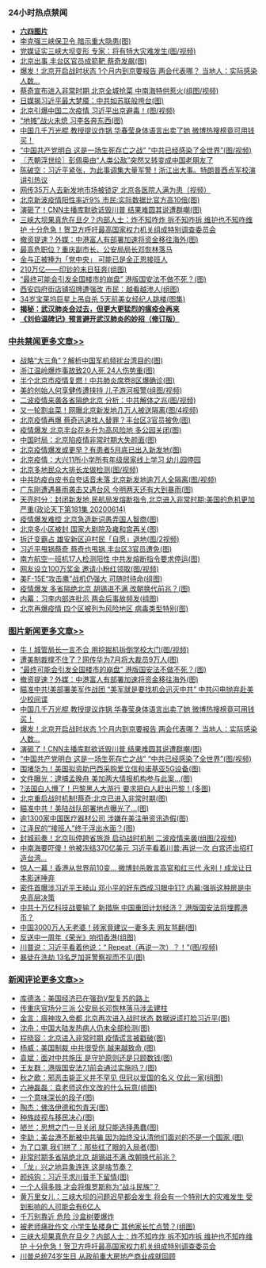 <div class="catlist">
<h3>24小时热点禁闻</h3>
<ul>
<li><b><a href="64photo" target="_blank">六四图片</a></b></li>
<li><a href="https://github.com/fqnews/bnews/blob/master/cbnews/20200614/1344667.md">李克强三峡保卫令 暗示重大隐患(图)</a></li>
<li><a href="https://github.com/fqnews/bnews/blob/master/cbnews/20200614/1344673.md">党媒证实三峡大坝变形 专家：将有特大灾难发生(图/视频)</a></li>
<li><a href="https://github.com/fqnews/bnews/blob/master/cbnews/20200614/1344693.md">北京出事 丰台区官员成箭靶 蔡奇发飙(图)</a></li>
<li><a href="https://github.com/fqnews/bnews/blob/master/topimagenews/20200614/1344730.md">爆发！北京开启战时状态 1个月内到京要报告 两会代表哪？ 当地人：实际感染人数...</a></li>
<li><a href="https://github.com/fqnews/bnews/blob/master/cbnews/20200614/1344675.md">蔡奇宣布进入非常时期 北京全城抢菜 中南海特供惹火(组图/视频)</a></li>
<li><a href="https://github.com/fqnews/bnews/blob/master/cbnews/20200614/1344669.md">日媒揭习近平最大梦魇：中共如苏联般垮台(图)</a></li>
<li><a href="https://github.com/fqnews/bnews/blob/master/cbnews/20200614/1344718.md">北京引爆中国二次疫情 习近平出京避毒！(图/视频)</a></li>
<li><a href="https://github.com/fqnews/bnews/blob/master/cbnews/20200614/1344691.md">“地摊”战火未熄 习李各奔东西(图)</a></li>
<li><a href="https://github.com/fqnews/bnews/blob/master/topimagenews/20200614/1344807.md">中国几千万光棍 教授提议炸锅 华春莹身体语言出卖了她 微博热搜榜竟可用钱买！</a></li>
<li><a href="https://github.com/fqnews/bnews/blob/master/topimagenews/20200614/1344678.md">“中国共产党明白 这是一场生死存亡之战” “中共已经感染了全世界”(图/视频)</a></li>
<li><a href="https://github.com/fqnews/bnews/blob/master/ssgc/20200615/1344878.md">〖兲朝浮世绘〗彭佩奥由“人类公敌”突然又转变成中国老朋友了</a></li>
<li><a href="https://github.com/fqnews/bnews/blob/master/cbnews/20200615/1344907.md">陈破空：习近平紧张，为此事调集大量军警！浙江出大事。特朗普西点军校演讲引热议 </a></li>
<li><a href="https://github.com/fqnews/bnews/blob/master/cbnews/20200615/1344889.md">网传35万人去新发地市场被锁定 北京各医院人满为患（视频）</a></li>
<li><a href="https://github.com/fqnews/bnews/blob/master/cbnews/20200615/1344888.md">北京新波疫情阳性率近9% 市民:实际数据比官方高10倍(图)</a></li>
<li><a href="https://github.com/fqnews/bnews/blob/master/topimagenews/20200614/1344681.md">演砸了！CNN主播库默欲诋毁川普 结果难圆其说遭群嘲(图)</a></li>
<li><a href="https://github.com/fqnews/bnews/blob/master/comments/20200615/1344912.md">三峡大坝果真危在旦夕？内部人士：炸不知咋炸 拆不知咋拆 维护也不知咋维护 十分危急！贺卫方呼吁最高国家权力机关组成特别调查委员会</a></li>
<li><a href="https://github.com/fqnews/bnews/blob/master/topimagenews/20200614/1344847.md">撤资提速？外媒：中港富人有部署加速将资金移往海外(图)</a></li>
<li><a href="https://github.com/fqnews/bnews/blob/master/comments/20200614/1344813.md">最高危职位？重庆副市长、公安局局长邓恢林落马</a></li>
<li><a href="https://github.com/fqnews/bnews/blob/master/baitai/20200614/1344753.md">金与正被捧为「党中央」 可能已是金正恩接班人</a></li>
<li><a href="https://github.com/fqnews/bnews/blob/master/finance/20200614/1344663.md">210万亿——印钞的末日狂奔(组图)</a></li>
<li><a href="https://github.com/fqnews/bnews/blob/master/topimagenews/20200615/1344926.md">“最终可能会引发全国楼市的崩盘” 港版国安法不做不死？(图)</a></li>
<li><a href="https://github.com/fqnews/bnews/blob/master/cbnews/20200614/1344666.md">西安四府街店铺招牌遭强改 市民：越看越渗人(组图)</a></li>
<li><a href="https://github.com/fqnews/bnews/blob/master/yule/20200615/1344884.md">34岁宝莱坞巨星上吊自杀 5天前美女经纪人跳楼(图集)</a></li>
<li><b><a href="https://github.com/fqnews/bnews/blob/master/comments/20200211/1275071.md" target="_blank">揭秘：武汉肺炎会过去，但更大更猛烈的瘟疫会再来</a></b></li>
<li><b><a href="https://github.com/fqnews/bnews/blob/master/comments/20200207/1272816.md" target="_blank">《刘伯温碑记》预言避开武汉肺炎的妙招（修订版）</a></b></li>
</ul>
</div>

<div class="catlist">
<h3><a href="https://github.com/fqnews/bnews/blob/master/cbnews/" target="_blank">中共禁闻</a><span><a href="https://github.com/fqnews/bnews/blob/master/cbnews/" target="_blank" rel="nofollow">更多文章>></a></span></h3>
<ul>
<li><a href="https://github.com/fqnews/bnews/blob/master/cbnews/20200615/1345083.md" target="_blank">战略“大三角”？解析中国军机频扰台湾目的(图)</a></li>
<li><a href="https://github.com/fqnews/bnews/blob/master/cbnews/20200615/1345082.md" target="_blank">浙江温岭爆炸事故致20人死 24人伤势重(图)</a></li>
<li><a href="https://github.com/fqnews/bnews/blob/master/cbnews/20200615/1345072.md" target="_blank">半个北京市疫情复燃！中共肺炎席卷8区爆确诊(图)</a></li>
<li><a href="https://github.com/fqnews/bnews/blob/master/cbnews/20200615/1345071.md" target="_blank">美的创始人何享健传遭挟持 儿子游河报警(组图/视频)</a></li>
<li><a href="https://github.com/fqnews/bnews/blob/master/cbnews/20200615/1345070.md" target="_blank">二波疫情来袭各省隔绝北京 分析：中共解体之兆(图/视频)</a></li>
<li><a href="https://github.com/fqnews/bnews/blob/master/cbnews/20200615/1345068.md" target="_blank">又一轮割韭菜！网曝北京新发地几万人被送隔离(图/4视频)</a></li>
<li><a href="https://github.com/fqnews/bnews/blob/master/cbnews/20200615/1345057.md" target="_blank">北京疫情再爆 蔡奇迅速找人替罪？丰台区3官员被免(图)</a></li>
<li><a href="https://github.com/fqnews/bnews/blob/master/cbnews/20200615/1345056.md" target="_blank">疫情爆发 北京丰台花乡升为高风险地 多公园关闭(图)</a></li>
<li><a href="https://github.com/fqnews/bnews/blob/master/cbnews/20200615/1345037.md" target="_blank">中国时局：北京陷疫情非常时期大失颜面(图)</a></li>
<li><a href="https://github.com/fqnews/bnews/blob/master/cbnews/20200615/1345009.md" target="_blank">北京疫情爆发或更早？有患者5月底已出入新发地(图)</a></li>
<li><a href="https://github.com/fqnews/bnews/blob/master/cbnews/20200615/1345008.md" target="_blank">北京疫情：大兴11所小学所有年级居家线上学习 幼儿园停园</a></li>
<li><a href="https://github.com/fqnews/bnews/blob/master/cbnews/20200615/1345007.md" target="_blank">北京多地民众大排长龙做检测(图/视频)</a></li>
<li><a href="https://github.com/fqnews/bnews/blob/master/cbnews/20200615/1345006.md" target="_blank">中共防疫白皮书自夸话音未落 北京新发地逾万人全隔离(图/视频)</a></li>
<li><a href="https://github.com/fqnews/bnews/blob/master/cbnews/20200615/1345005.md" target="_blank">广东刚遭遇暴雨袭击又遇台风 今明两天还有大到暴雨(图)</a></li>
<li><a href="https://github.com/fqnews/bnews/blob/master/cbnews/20200615/1344999.md" target="_blank">天亮时分：封闭新发地,民航局发熔断指令,北京进入非常时期;美国的危机更加严重(政论天下第181集 20200614)</a></li>
<li><a href="https://github.com/fqnews/bnews/blob/master/cbnews/20200615/1344995.md" target="_blank">疫情爆发难控 北京急造新词愚弄国人智商(图)</a></li>
<li><a href="https://github.com/fqnews/bnews/blob/master/cbnews/20200615/1344994.md" target="_blank">北京多小区被封 国家大剧院及雍和宫再关(图)</a></li>
<li><a href="https://github.com/fqnews/bnews/blob/master/cbnews/20200615/1344993.md" target="_blank">拆迁变霸占 雄安新区迫村民「自愿」退地(图/2视频)</a></li>
<li><a href="https://github.com/fqnews/bnews/blob/master/cbnews/20200615/1344973.md" target="_blank">习近平甩锅蔡奇 蔡奇也甩锅 丰台区3官员遭免(图)</a></li>
<li><a href="https://github.com/fqnews/bnews/blob/master/cbnews/20200615/1344972.md" target="_blank">南方航空一班机17人检测阳性 中共发熔断指令要求停运(图)</a></li>
<li><a href="https://github.com/fqnews/bnews/blob/master/cbnews/20200615/1344971.md" target="_blank">网友设立100万奖金 邀请小粉红领取(图/视频)</a></li>
<li><a href="https://github.com/fqnews/bnews/blob/master/cbnews/20200615/1344962.md" target="_blank">美F-15E“攻击鹰”战机仍强大 可随时待命(组图)</a></li>
<li><a href="https://github.com/fqnews/bnews/blob/master/cbnews/20200615/1344961.md" target="_blank">疫情爆发 多省隔绝北京 胡锡进不满 改朝换代前兆？(图)</a></li>
<li><a href="https://github.com/fqnews/bnews/blob/master/cbnews/20200615/1344960.md" target="_blank">内幕：习李内部连批示 两会后事故频发(组图)</a></li>
<li><a href="https://github.com/fqnews/bnews/blob/master/cbnews/20200615/1344948.md" target="_blank">北京再爆疫情 四个区被列为风险地区 病毒类型特别(图)</a></li>

</ul>
</div>
<div class="catlist">
<h3><a href="https://github.com/fqnews/bnews/blob/master/topimagenews/" target="_blank">图片新闻</a><span><a href="https://github.com/fqnews/bnews/blob/master/topimagenews/" target="_blank" rel="nofollow">更多文章>></a></span></h3>
<ul>
<li><a href="https://github.com/fqnews/bnews/blob/master/topimagenews/20200615/1345004.md" target="_blank">牛！城管局长一言不合 用挖掘机拆倒学校大门(图/视频)</a></li>
<li><a href="https://github.com/fqnews/bnews/blob/master/topimagenews/20200615/1344970.md" target="_blank">遭美制裁撑不住了？网传华为7月将大裁员9万人(图)</a></li>
<li><a href="https://github.com/fqnews/bnews/blob/master/topimagenews/20200615/1344926.md" target="_blank">“最终可能会引发全国楼市的崩盘” 港版国安法不做不死？(图)</a></li>
<li><a href="https://github.com/fqnews/bnews/blob/master/topimagenews/20200614/1344847.md" target="_blank">撤资提速？外媒：中港富人有部署加速将资金移往海外(图)</a></li>
<li><a href="https://github.com/fqnews/bnews/blob/master/topimagenews/20200614/1344845.md" target="_blank">瞄准中共!美部署美军作战团 “美军就是要找机会迅灭中共” 中共闪电抛弃赴美少校间谍</a></li>
<li><a href="https://github.com/fqnews/bnews/blob/master/topimagenews/20200614/1344807.md" target="_blank">中国几千万光棍 教授提议炸锅 华春莹身体语言出卖了她 微博热搜榜竟可用钱买！</a></li>
<li><a href="https://github.com/fqnews/bnews/blob/master/topimagenews/20200614/1344730.md" target="_blank">爆发！北京开启战时状态 1个月内到京要报告 两会代表哪？ 当地人：实际感染人数&#8230;</a></li>
<li><a href="https://github.com/fqnews/bnews/blob/master/topimagenews/20200614/1344681.md" target="_blank">演砸了！CNN主播库默欲诋毁川普 结果难圆其说遭群嘲(图)</a></li>
<li><a href="https://github.com/fqnews/bnews/blob/master/topimagenews/20200614/1344678.md" target="_blank">“中国共产党明白 这是一场生死存亡之战” “中共已经感染了全世界”(图/视频)</a></li>
<li><a href="https://github.com/fqnews/bnews/blob/master/topimagenews/20200614/1344601.md" target="_blank">围堵华为！美国拟资助巴西采购爱立信和诺基亚5G设备(图)</a></li>
<li><a href="https://github.com/fqnews/bnews/blob/master/topimagenews/20200614/1344600.md" target="_blank">文件曝光：逮捕孟晚舟 美加两大情报机构参与此案…(图)</a></li>
<li><a href="https://github.com/fqnews/bnews/blob/master/topimagenews/20200614/1344556.md" target="_blank">?法国白人懵了！巴黎黑人大游行 要求把白人赶出巴黎！(多图)</a></li>
<li><a href="https://github.com/fqnews/bnews/blob/master/topimagenews/20200614/1344509.md" target="_blank">北京重启战时机制!蔡奇:北京已进入非常时期(图)</a></li>
<li><a href="https://github.com/fqnews/bnews/blob/master/topimagenews/20200614/1344501.md" target="_blank">瞄准中共！美陆战队部署地点曝光了…(图)</a></li>
<li><a href="https://github.com/fqnews/bnews/blob/master/topimagenews/20200614/1344451.md" target="_blank">逾1300家中国医疗器材公司 涉嫌在美注册资讯造假(图)</a></li>
<li><a href="https://github.com/fqnews/bnews/blob/master/topimagenews/20200614/1344428.md" target="_blank">江泽民的“接班人”终于浮出水面？(图)</a></li>
<li><a href="https://github.com/fqnews/bnews/blob/master/topimagenews/20200614/1344427.md" target="_blank">封城前奏！北京叫停跨省旅游 启动战时机制 二波疫情来袭(组图/2视频)</a></li>
<li><a href="https://github.com/fqnews/bnews/blob/master/topimagenews/20200614/1344405.md" target="_blank">中南海要吓傻！他被冻结370亿美元 习近平看着川普:再说一次 白宫还出招打造台湾&#8230;</a></li>
<li><a href="https://github.com/fqnews/bnews/blob/master/topimagenews/20200613/1344380.md" target="_blank">惊人一幕！香港从世界前10变… 微博封杀敢言高官和红三代 永别！成龙让日本影迷唾弃</a></li>
<li><a href="https://github.com/fqnews/bnews/blob/master/topimagenews/20200613/1344345.md" target="_blank">密件首曝涉习近平王岐山 邓小平的好东西成习眼中钉? 内幕:强拆这种房是中央高层决策</a></li>
<li><a href="https://github.com/fqnews/bnews/blob/master/topimagenews/20200613/1344335.md" target="_blank">中共十万亿科技战要输了 新措施 中国重回计划经济？ 港版国安法将埋葬港币？</a></li>
<li><a href="https://github.com/fqnews/bnews/blob/master/topimagenews/20200613/1344214.md" target="_blank">中国3000万人无老婆！砖家竟建议一妻多夫 网友骂翻(图)</a></li>
<li><a href="https://github.com/fqnews/bnews/blob/master/topimagenews/20200613/1344122.md" target="_blank">反送中一周年《荣光》响彻香港(组图)</a></li>
<li><a href="https://github.com/fqnews/bnews/blob/master/topimagenews/20200613/1344064.md" target="_blank">川普说：习近平看着他说：“ Repeat（再说一次）？！”(图/视频)</a></li>
<li><a href="https://github.com/fqnews/bnews/blob/master/topimagenews/20200613/1344059.md" target="_blank">暴徒在洗劫 13名芝加哥警察视而不见(图)</a></li>

</ul>
</div>
<div class="catlist">
<h3><a href="https://github.com/fqnews/bnews/blob/master/comments/" target="_blank">新闻评论</a><span><a href="https://github.com/fqnews/bnews/blob/master/comments/" target="_blank" rel="nofollow">更多文章>></a></span></h3>
<ul>
<li><a href="https://github.com/fqnews/bnews/blob/master/comments/20200615/1345054.md" target="_blank">库德洛：美国经济已在强劲V型复苏的路上</a></li>
<li><a href="https://github.com/fqnews/bnews/blob/master/comments/20200615/1344987.md" target="_blank">传重庆官场分三派 公安局长邓恢林落马涉孟建柱</a></li>
<li><a href="https://github.com/fqnews/bnews/blob/master/comments/20200615/1344986.md" target="_blank">金言：瘟神攻入帝都 北京再次进入战时状态 数据说谎打脸习近平(图)</a></li>
<li><a href="https://github.com/fqnews/bnews/blob/master/comments/20200615/1344985.md" target="_blank">沈舟：中国大陆发热病人仍未全部检测(图)</a></li>
<li><a href="https://github.com/fqnews/bnews/blob/master/comments/20200615/1344984.md" target="_blank">程晓容：北京进入非常时期 疫情谎言被戳破(图)</a></li>
<li><a href="https://github.com/fqnews/bnews/blob/master/comments/20200615/1344983.md" target="_blank">杨威：美国制裁 中共很受伤 越来越致命 (图)</a></li>
<li><a href="https://github.com/fqnews/bnews/blob/master/comments/20200615/1344982.md" target="_blank">袁斌：面对中共施压 是守护原则还是只顾数钱(图)</a></li>
<li><a href="https://github.com/fqnews/bnews/blob/master/comments/20200615/1344981.md" target="_blank">王友群：港版国安法7.1前会通过实施吗？(图)</a></li>
<li><a href="https://github.com/fqnews/bnews/blob/master/comments/20200615/1344980.md" target="_blank">秋之歌：邪恶击毙正义并不罕见 但冠以爱国的名义 仅此一家(组图)</a></li>
<li><a href="https://github.com/fqnews/bnews/blob/master/comments/20200615/1344979.md" target="_blank">六神磊磊：袁老师这作文改的什么玩意(组图)</a></li>
<li><a href="https://github.com/fqnews/bnews/blob/master/comments/20200615/1344959.md" target="_blank">一个意味深长的段子(图)</a></li>
<li><a href="https://github.com/fqnews/bnews/blob/master/comments/20200615/1344950.md" target="_blank">陶杰：佛洛伊德和包青天(图)</a></li>
<li><a href="https://github.com/fqnews/bnews/blob/master/comments/20200615/1344946.md" target="_blank">种族歧视与移民决心(图)</a></li>
<li><a href="https://github.com/fqnews/bnews/blob/master/comments/20200615/1344943.md" target="_blank">陋兰：思想之门一旦关闭 就只能选择愚蠢(图)</a></li>
<li><a href="https://github.com/fqnews/bnews/blob/master/comments/20200615/1344942.md" target="_blank">李劼：美台港不断被中共骗 因为始终没认清他们面对的不是一个国家 (图)</a></li>
<li><a href="https://github.com/fqnews/bnews/blob/master/comments/20200615/1344935.md" target="_blank">为了口罩 我们拼了：那些红了眼的入局者(图)</a></li>
<li><a href="https://github.com/fqnews/bnews/blob/master/comments/20200615/1344934.md" target="_blank">非常时期多省隔绝北京 胡锡进不满 改朝换代前兆？</a></li>
<li><a href="https://github.com/fqnews/bnews/blob/master/comments/20200615/1344933.md" target="_blank">「龙」兴之地异象连连  这是啥节奏？</a></li>
<li><a href="https://github.com/fqnews/bnews/blob/master/comments/20200615/1344928.md" target="_blank">颜纯钩：习近平求川普手下留情(图)</a></li>
<li><a href="https://github.com/fqnews/bnews/blob/master/comments/20200615/1344921.md" target="_blank">一个人得多贱 才会将俄罗斯称为“战斗民族”？</a></li>
<li><a href="https://github.com/fqnews/bnews/blob/master/comments/20200615/1344916.md" target="_blank">黄万里女儿：三峡大坝的问题迟早都会发生 将会有一个特别大的灾难发生 受到影响的人可能会有6亿人</a></li>
<li><a href="https://github.com/fqnews/bnews/blob/master/comments/20200615/1344915.md" target="_blank">千万别靠近 危险 沙盒树要爆炸</a></li>
<li><a href="https://github.com/fqnews/bnews/blob/master/comments/20200615/1344914.md" target="_blank">被老师痛批作文 小学生坠楼身亡 其他家长忙点赞？(组图)</a></li>
<li><a href="https://github.com/fqnews/bnews/blob/master/comments/20200615/1344912.md" target="_blank">三峡大坝果真危在旦夕？内部人士：炸不知咋炸 拆不知咋拆 维护也不知咋维护 十分危急！贺卫方呼吁最高国家权力机关组成特别调查委员会</a></li>
<li><a href="https://github.com/fqnews/bnews/blob/master/comments/20200615/1344896.md" target="_blank">川普总统74岁生日 从政前重大房地产商业成就回顾</a></li>

</ul>
</div>